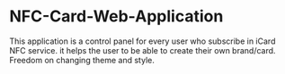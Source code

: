 # NFC-Card-Web-Application
This application is a control panel for every user who subscribe in iCard NFC service. it helps the user to be able to create their own brand/card. Freedom on changing theme and style.
